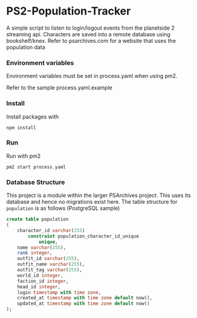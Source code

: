 PS2-Population-Tracker
======================

A simple script to listen to login/logout events from the planetside 2 streaming api. Characters are saved into a remote database using bookshelf/knex. Refer to psarchives.com for a website that uses the population data

### Environment variables

Environment variables must be set in process.yaml when using pm2.

Refer to the sample process.yaml.example

### Install

Install packages with

```
npm install
```

### Run

Run with pm2

```
pm2 start process.yaml
```


### Database Structure

This project is a module within the larger PSArchives project. This uses its database and hence no migrations exist here. The table structure for `population` is as follows (PostgreSQL sample)

```sql
create table population
(
    character_id varchar(255)
        constraint population_character_id_unique
            unique,
    name varchar(255),
    rank integer,
    outfit_id varchar(255),
    outfit_name varchar(255),
    outfit_tag varchar(255),
    world_id integer,
    faction_id integer,
    head_id integer,
    login timestamp with time zone,
    created_at timestamp with time zone default now(),
    updated_at timestamp with time zone default now()
);
```
